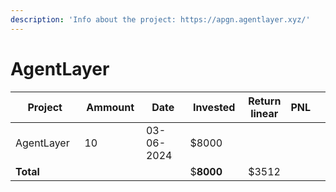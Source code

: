 ```yaml
---
description: 'Info about the project: https://apgn.agentlayer.xyz/'
---
```


# AgentLayer



<table data-full-width="true"><thead><tr><th width="141">Project</th><th width="117">Ammount </th><th width="132">Date</th><th width="133">Invested</th><th>Return linear</th><th>PNL</th><th></th></tr></thead><tbody><tr><td>AgentLayer </td><td>10</td><td>03-06-2024</td><td>$8000</td><td></td><td></td><td></td></tr><tr><td><strong>Total</strong></td><td></td><td></td><td>$<strong>8000</strong></td><td>$3512</td><td></td><td></td></tr></tbody></table>
